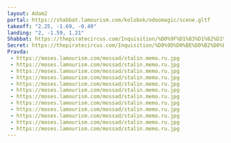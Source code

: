 ```yaml
---
layout: Adam2
portal: https://shabbat.lamourism.com/kolobok/odoomagic/scene.gltf
takeoff: "2.25, -1.69, -0.49"
landing: "2, -1.59, 1.21"
Shabbat: https://thepiratecircus.com/Inquisition/%D0%9F%D1%83%D1%82%D1%8F.mp4?debug=🇺🇦
Secret: https://thepiratecircus.com/Inquisition/%D0%9D%D0%BE%D0%B2%D0%B8%D1%87%D0%BA%D0%B8.jpg?debug=🇺🇦
Pravda:
 - https://moses.lamourism.com/mossad/stalin.memo.ru.jpg
 - https://moses.lamourism.com/mossad/stalin.memo.ru.jpg
 - https://moses.lamourism.com/mossad/stalin.memo.ru.jpg
 - https://moses.lamourism.com/mossad/stalin.memo.ru.jpg
 - https://moses.lamourism.com/mossad/stalin.memo.ru.jpg
 - https://moses.lamourism.com/mossad/stalin.memo.ru.jpg
 - https://moses.lamourism.com/mossad/stalin.memo.ru.jpg
 - https://moses.lamourism.com/mossad/stalin.memo.ru.jpg
 - https://moses.lamourism.com/mossad/stalin.memo.ru.jpg
 - https://moses.lamourism.com/mossad/stalin.memo.ru.jpg
 - https://moses.lamourism.com/mossad/stalin.memo.ru.jpg
 - https://moses.lamourism.com/mossad/stalin.memo.ru.jpg
---
```

